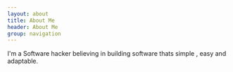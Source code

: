 ```yaml
---
layout: about
title: About Me
header: About Me
group: navigation
---
```

I'm a Software hacker believing in building software thats simple , easy and adaptable.







